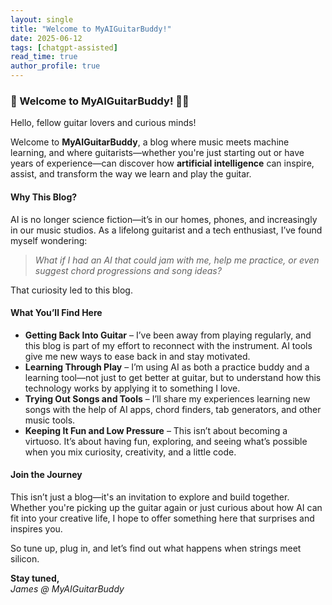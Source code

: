```yaml
---
layout: single
title: "Welcome to MyAIGuitarBuddy!"
date: 2025-06-12
tags: [chatgpt-assisted]
read_time: true
author_profile: true
---
```


### 🎸 Welcome to MyAIGuitarBuddy! 🤖🎶

Hello, fellow guitar lovers and curious minds!

Welcome to **MyAIGuitarBuddy**, a blog where music meets machine learning, and where guitarists—whether you're just starting out or have years of experience—can discover how **artificial intelligence** can inspire, assist, and transform the way we learn and play the guitar.

#### Why This Blog?

AI is no longer science fiction—it’s in our homes, phones, and increasingly in our music studios. As a lifelong guitarist and a tech enthusiast, I’ve found myself wondering:

> *What if I had an AI that could jam with me, help me practice, or even suggest chord progressions and song ideas?*

That curiosity led to this blog.

#### What You’ll Find Here

- **Getting Back Into Guitar** – I’ve been away from playing regularly, and this blog is part of my effort to reconnect with the instrument. AI tools give me new ways to ease back in and stay motivated.
- **Learning Through Play** – I’m using AI as both a practice buddy and a learning tool—not just to get better at guitar, but to understand how this technology works by applying it to something I love.
- **Trying Out Songs and Tools** – I’ll share my experiences learning new songs with the help of AI apps, chord finders, tab generators, and other music tools.
- **Keeping It Fun and Low Pressure** – This isn’t about becoming a virtuoso. It’s about having fun, exploring, and seeing what’s possible when you mix curiosity, creativity, and a little code.

#### Join the Journey

This isn’t just a blog—it's an invitation to explore and build together. Whether you're picking up the guitar again or just curious about how AI can fit into your creative life, I hope to offer something here that surprises and inspires you.

So tune up, plug in, and let’s find out what happens when strings meet silicon.

**Stay tuned,**  
*James @ MyAIGuitarBuddy*
